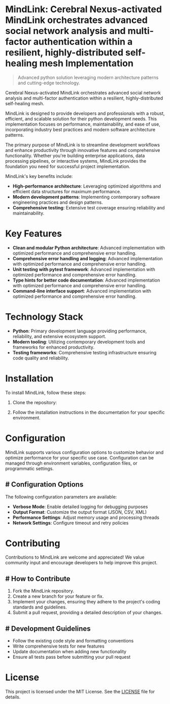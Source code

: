 <!-- fallback_MindLink_20250805194900_96024 -->

# MindLink: Cerebral Nexus-activated MindLink orchestrates advanced social network analysis and multi-factor authentication within a resilient, highly-distributed self-healing mesh Implementation
> Advanced python solution leveraging modern architecture patterns and cutting-edge technology.

Cerebral Nexus-activated MindLink orchestrates advanced social network analysis and multi-factor authentication within a resilient, highly-distributed self-healing mesh.

MindLink is designed to provide developers and professionals with a robust, efficient, and scalable solution for their python development needs. This implementation focuses on performance, maintainability, and ease of use, incorporating industry best practices and modern software architecture patterns.

The primary purpose of MindLink is to streamline development workflows and enhance productivity through innovative features and comprehensive functionality. Whether you're building enterprise applications, data processing pipelines, or interactive systems, MindLink provides the foundation you need for successful project implementation.

MindLink's key benefits include:

* **High-performance architecture**: Leveraging optimized algorithms and efficient data structures for maximum performance.
* **Modern development patterns**: Implementing contemporary software engineering practices and design patterns.
* **Comprehensive testing**: Extensive test coverage ensuring reliability and maintainability.

# Key Features

* **Clean and modular Python architecture**: Advanced implementation with optimized performance and comprehensive error handling.
* **Comprehensive error handling and logging**: Advanced implementation with optimized performance and comprehensive error handling.
* **Unit testing with pytest framework**: Advanced implementation with optimized performance and comprehensive error handling.
* **Type hints for better code documentation**: Advanced implementation with optimized performance and comprehensive error handling.
* **Command-line interface support**: Advanced implementation with optimized performance and comprehensive error handling.

# Technology Stack

* **Python**: Primary development language providing performance, reliability, and extensive ecosystem support.
* **Modern tooling**: Utilizing contemporary development tools and frameworks for enhanced productivity.
* **Testing frameworks**: Comprehensive testing infrastructure ensuring code quality and reliability.

# Installation

To install MindLink, follow these steps:

1. Clone the repository:


2. Follow the installation instructions in the documentation for your specific environment.

# Configuration

MindLink supports various configuration options to customize behavior and optimize performance for your specific use case. Configuration can be managed through environment variables, configuration files, or programmatic settings.

## # Configuration Options

The following configuration parameters are available:

* **Verbose Mode**: Enable detailed logging for debugging purposes
* **Output Format**: Customize the output format (JSON, CSV, XML)
* **Performance Settings**: Adjust memory usage and processing threads
* **Network Settings**: Configure timeout and retry policies

# Contributing

Contributions to MindLink are welcome and appreciated! We value community input and encourage developers to help improve this project.

## # How to Contribute

1. Fork the MindLink repository.
2. Create a new branch for your feature or fix.
3. Implement your changes, ensuring they adhere to the project's coding standards and guidelines.
4. Submit a pull request, providing a detailed description of your changes.

## # Development Guidelines

* Follow the existing code style and formatting conventions
* Write comprehensive tests for new features
* Update documentation when adding new functionality
* Ensure all tests pass before submitting your pull request

# License

This project is licensed under the MIT License. See the [LICENSE](https://github.com/QOZU/MindLink/blob/main/LICENSE) file for details.
